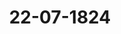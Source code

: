 ---  
schema: default  
title: 22-07-1824  
organization: Team Charlie  
notes: "<p>Description</p><p>Ein und zwanzigste Sitzung,

am 22. Juli 1824.

In Gegenwart

aller in der zwanzigsten Sitzung Anwesenden.

War eine vertrauliche Sitzung.

Zwei und zwanzigste Sitzung.

Geschehen, Frankfurt den 29. Juli 1824.

n Gegenwart

aller in der vorigen Sitzung Anwesenden.

Mit Ausnahme:

von Seiten Würtembergs: des Königlich-Würtembergischen Herrn Gesandten, Frei

herrn von Trott, welcher den Königlich-Baierischen Gesandten, Herrn v. Pfeffel,

substituirt hatte; dann

des Herrn Canzleidirectors, Freiherrn von Handel, dessen Stelle der K. K. Herr Lega

tionsrath Weissenberg versah.



</p><p>§.122</p><p>Substitutionen.

Präsidium zeigt an, daß die Substitution des Großherzoglich-Mecklenburgischen Bun

destagsgesandten, Herrn von Pentz, für Dänemark wegen Holstein und Lauenburg, und

jene des Herrn Gesandten Danz, für den Herrn Gesandten Gries, zur Führung der

Stimme der freien Städte, noch fortbestehe, und daß nebstdem noch der Königlich-Baieri

sche Bundestagsgesandte, Herr von Pfeffel, von dem Königlich-Würtembergischen Herrn

Gesandten, Freiherrn von Trott, zur Führung der Würtembergischen Stimme substituirt

worden sey.

</p><p>§.123</p><p>Führung des Bundestags-Protokolls.

Der Kaiserlich=Königliche präsidirende Herr Gefandte: zeigt ferner an

daß er, in Verhinderung des Canzleidirectors,

Freiherrn von Handel, dem Kaiserlich-

Oesterreichischen Legationsrathe Weissenberg die Führung des Protokolls zeitlich über

ragen habe; mit welcher Verfügung sich sämmtliche Herren Gesandten einverstanden er

lärten.



</p><p>§.124</p><p>Die reichskammergerichtlichen Depositen betreffend.

(20. Sitz. §. 119 v. J. 1824.)

Der Herr Bundestagsgesandte Danz: verliest, Namens der für die Angele

zenheiten des vormaligen Kaiserlichen und Reichskammergerichts gewählten Commission,

inen ausführlichen Vortrag, die reichskammergerichtlichen Depositen betreffend, worin, nach

vorangeschickter vollständiger Anführung der wegen der alten Depositengelder bisher stattge

undenen Verhandlungen, darauf angetragen wird:

1) die Archivcommission zu Wetzlar zu beauftragen, die Schwäbische Kreisobligation

an die Bundescanzlei, gegen Empfangsbescheinigung, einzusenden;

2) die Königlich-Würtembergische Regierung durch die Königliche Bundestagsgesandt

schaft zu ersuchen, das gedachte Capital nebst Zinsen *), gegen Aushändigung der

Verbriefung, hier auszahlen zu lassen.

Sonst könnte noch, um das ganze kammergerichtliche Depositenwesen hier endlich zu

ammen zu fassen, beigefügt werden:

3) was die neuen Depositen betreffe, habe sich die Archivcommission nach dem Bun

destagsbeschlusse vom 25. Januar 1821, Num. 11, zu achten, solche fortwährend in

gemeinsamer guter Verwahrung bis zu deren Ausfolgung zu halten, auch die ein

gehenden Zinsen von dem Verzinslichen jederzeit gehörig in Rechnung zu bringen.

Man kam überein, den Portrag, welcher diesem Protokolle unter Zahl 11 angefügt

vurde, loco dictaturae drucken zu lassen; sodann wurde, dem Commissionsantrage gemäß,

beschlossen:

1) die Archivcommission zu Wetzlar zu beauftragen, die Schwäbische Kreisobligation

in die Bundescanzlei, gegen Empfangsbescheinigung, einzusenden;

*) S. die K. Würtembergische Abstimmung in der 26. Sitz. des Jahres 1820, §. 149.

2) die Königlich-Würtembergische Regierung durch die Königliche Bundestagsgesandt

schaft zu ersuchen, das gedachte Capital nebst Zinsen, gegen Aushändigung der Verbriefung,

hier auszahlen zu lassen.

3) Was die neuen Depositen betreffe, habe sich die Archivcommission nach dem Bun

destagsbeschlusse vom 25. Januar 1821, Num. 11, zu achten, solche fortwährend in gemein

samer guter Verwahrung bis zu deren Ausfolgung zu halten, auch die eingehenden Zinsen

von dem Verzinslichen jederzeit gehörig in Rechnung zu bringen.



</p><p>§.125</p><p>Ergänzung mehrerer Bundestags-Commissionen.

(16. Sitz. §. 136 v. J. 1822. — 15. Sitz. §. 96 u. 26. Sitz. §. 183 v. J. 1823.)

Auf Antrag des Präsidiums, wurden nachbenannte Commissionen durch Wahl neuer

Mitglieder, an die Stelle der abgegangenen, ergänzt; nämlich

1) zu der Commission, welche für die Ausgleichung zwischen Baiern und Großherzog

thum Hessen, wegen einer von dem Grafen von Vieregg angesprochenen Korngülte,

bestellt ist, wurde, für den vormaligen Kurhessischen Herrn Gesandten von Lepel, der

Großherzoglich= und Herzoglich=Sächsische Gesandte, Herr Graf von Beust, und

2) zu der für die Pensions-Angelegenheit der Mitglieder und Diener des Deutschen

und Johanniter=Ordens bestehenden Commission, an die Stelle des abgegangenen Bun

destagsgesandten, Herrn Grafen von der Goltz, der Königlich-Preussische Bundestagsge

sandte, Herr von Nagler, gewählt.

</p><p>§.126</p><p>Ueberreichung des von dem Königlich-Preussischen Regierungsrathe,

Freiherrn von Reiswitz, eingesandten Repertoriums sämmtlicher

Europäischer Paßpolizeigesetze. Berlin 1821. 8.

(25. Sitz. §. 181 v. I. 1821.)

Der Königlich=Preussische Bundestagsgesandte, Herr von Nagler:

übergiebt nach dem Wunsche des Königlich=Preussischen Regierungsraths, Freiherrn von Reis

witz, und mit Bezug auf den in der 25. Sitzung vom Jahre 1821 (§. 181 der Protokolle)

gehaltenen Vortrag des damaligen Königlich-Baierischen Herrn Bundestagsgesandten, Frei

herrn von Aretin, über die von dem Königlich-Preussischen Regierungsrathe, Freiherrn

von Reiswitz, eingesandten Polizeischriften —- ein für die hohe Bundesversammlung be

stimmtes Exemplar des von eben demselben und dem Dr. Hoffmann herausgegebenen Re

pertoriums sämmtlicher Europäischer Paßpolizeigesetze.

Es wurde hierauf

beschlossen:

dem Königlich-Preussischen Regierungsrathe, Freiherrn von Reiswitz, für diese Mit

ung den Dank der Bundesversammlung zu erkennen zu geben, und das Werk in die

liothek der Bundesversammlung aufzunehmen.



</p><p>§.127</p><p>owsky's Materialien zur Proceßform der Baierischen Strafgesetzgebung.

Der Königlich=Baierische Bundestagsgesandte, Herr von Pfeffel:

reicht ein von dem Königlich-Baierischen Centralrathe und Archivar, F. J. Lipowsky, für

Bundesversammlung eingesandtes Exemplar seiner Schrift, betitelt: Materialien zur Pro

orm der Baierischen Strafgesetzgebung, München 1824; worauf von der Bundesversammlung

beschlossen

wurde, dem Verfasser den Dank der Versammlung auszudrucken, und das Werk in ihre

liothek abzugeben.

</p><p>§.128</p><p>Einreichungs-Protokoll.

Die Eingaben

Kum. 34, eingereicht am 15. Juli, von Friedrich Hellermann aus Mainz, als Mit

erbe und Generalbevollmächtigter, Gesuch, die rückständige Pension des ver

storbenen Rheinzollbesehers Hellermann in Mainz betreffend. Mit 1 Anlage.

Kum. 35, einger. am 15. Juli, von den Advocaten und Procuratoren des vor

maligen Reichskammergerichts zu Wetzlar, erneuertes Gesuch, wegen Berich

tigung der bis zum Jahre 1816 incl. erwachsenen Rückstände. Mit 1 Anlage.

einger. am 15. Juli, von den Canzleipersonen des vormaligen Reichs

Kum. 36

kammergerichts, Bitte um baldige Erledigung der Angelegenheit über den

Pensions- und Besoldungs-Rückstand.

einger. am 26. Juli, von den Boten des vormaligen Reichskammergerichts,

Kum. 37

abermalige Bitte, um hohe gnädige Berücksichtigung ihrer früheren Gesuche.

Num. 38

einger. am 28. Juli, von Friedrich Lehritter aus Würzburg, Vorstellung

und Bitte wegen rückständiger Pensionsraten des verstorbenen Canonicus Franz

Xaver Sterkel zu Mainz, von Seiten Kurhessens und der Grafschaft Isen

burg=Wächtersbach.

rden den betreffenden Commissionen zugestellt.

Die uͤbrigen, in dieser Sitzung vorgekommenen Verhandlungen, wurden in das Sepa

-Protokoll aufgenommen.

Folgen die Unterschriften.



</p>"  
resources:  
- format: png  
  name: Page239[122].png  
  url: ../../data_img/Protokolle_BV_16_1824/22-07-1824/Page239[122].png  
- format: png  
  name: Page240[123-124].png  
  url: ../../data_img/Protokolle_BV_16_1824/22-07-1824/Page240[123-124].png  
- format: png  
  name: Page241[124-126].png  
  url: ../../data_img/Protokolle_BV_16_1824/22-07-1824/Page241[124-126].png  
- format: png  
  name: Page242[126-128].png  
  url: ../../data_img/Protokolle_BV_16_1824/22-07-1824/Page242[126-128].png  
category:   
  - Protokolle_BV_16_1824  
maintainer: Henry Frederick Lutterodt  
maintainer_email: h.lutterodt.21@abdn.ac.uk  
---